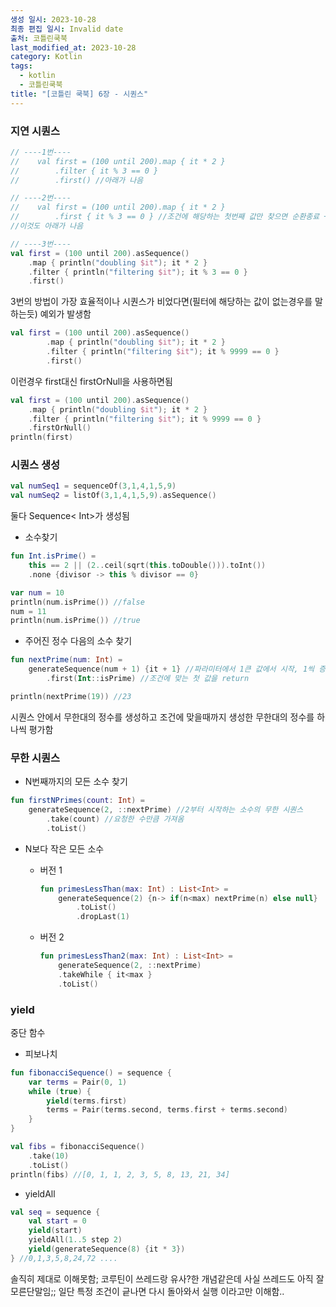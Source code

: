 ```yaml
---
생성 일시: 2023-10-28
최종 편집 일시: Invalid date
출처: 코틀린쿡북
last_modified_at: 2023-10-28
category: Kotlin
tags:
  - kotlin
  - 코틀린쿡북
title: "[코틀린 쿡북] 6장 - 시퀀스"
---
```

### 지연 시퀀스

```kotlin
// ----1번----
//    val first = (100 until 200).map { it * 2 }
//        .filter { it % 3 == 0 }
//        .first() //아래가 나음

// ----2번----
//    val first = (100 until 200).map { it * 2 }
//        .first { it % 3 == 0 } //조건에 해당하는 첫번째 값만 찾으면 순환종료 + 첫번째 값 반환
//이것도 아래가 나음

// ----3번----
val first = (100 until 200).asSequence()
    .map { println("doubling $it"); it * 2 }
    .filter { println("filtering $it"); it % 3 == 0 }
    .first()
```

3번의 방법이 가장 효율적이나 시퀀스가 비었다면(필터에 해당하는 값이 없는경우를 말하는듯) 예외가 발생함

```kotlin
val first = (100 until 200).asSequence()
        .map { println("doubling $it"); it * 2 }
        .filter { println("filtering $it"); it % 9999 == 0 }
        .first()
```

이런경우 first대신 firstOrNull을 사용하면됨

```kotlin
val first = (100 until 200).asSequence()
    .map { println("doubling $it"); it * 2 }
    .filter { println("filtering $it"); it % 9999 == 0 }
    .firstOrNull()
println(first)
```

### 시퀀스 생성

```kotlin
val numSeq1 = sequenceOf(3,1,4,1,5,9)
val numSeq2 = listOf(3,1,4,1,5,9).asSequence()
```

둘다 Sequence< Int>가 생성됨

- 소수찾기

```kotlin
fun Int.isPrime() =
    this == 2 || (2..ceil(sqrt(this.toDouble())).toInt())
    .none {divisor -> this % divisor == 0}

var num = 10
println(num.isPrime()) //false
num = 11
println(num.isPrime()) //true
```

- 주어진 정수 다음의 소수 찾기

```kotlin
fun nextPrime(num: Int) =
    generateSequence(num + 1) {it + 1} //파라미터에서 1큰 값에서 시작, 1씩 증가
        .first(Int::isPrime) //조건에 맞는 첫 값을 return

println(nextPrime(19)) //23
```

시퀀스 안에서 무한대의 정수를 생성하고 조건에 맞을때까지 생성한 무한대의 정수를 하나씩 평가함

### 무한 시퀀스

- N번째까지의 모든 소수 찾기

```kotlin
fun firstNPrimes(count: Int) =
    generateSequence(2, ::nextPrime) //2부터 시작하는 소수의 무한 시퀀스
        .take(count) //요청한 수만큼 가져옴
        .toList()
```

- N보다 작은 모든 소수
    - 버전 1
        
        ```kotlin
        fun primesLessThan(max: Int) : List<Int> =
            generateSequence(2) {n-> if(n<max) nextPrime(n) else null}
                .toList()
                .dropLast(1)
        ```
        
    - 버전 2
        
        ```kotlin
        fun primesLessThan2(max: Int) : List<Int> =
            generateSequence(2, ::nextPrime)
            .takeWhile { it<max }
            .toList()
        ```
        

### yield

중단 함수

- 피보나치

```kotlin
fun fibonacciSequence() = sequence {
    var terms = Pair(0, 1)
    while (true) {
        yield(terms.first)
        terms = Pair(terms.second, terms.first + terms.second)
    }
}

val fibs = fibonacciSequence()
    .take(10)
    .toList()
println(fibs) //[0, 1, 1, 2, 3, 5, 8, 13, 21, 34]
```

- yieldAll

```kotlin
val seq = sequence {
    val start = 0
    yield(start)
    yieldAll(1..5 step 2)
    yield(generateSequence(8) {it * 3})
} //0,1,3,5,8,24,72 ....
```

솔직히 제대로 이해못함;
코루틴이 쓰레드랑 유사?한 개념같은데 사실 쓰레드도 아직 잘 모른단말임;;
일단 특정 조건이 긑나면 다시 돌아와서 실행 이라고만 이해함..